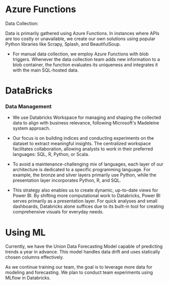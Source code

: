# Azure Functions

Data Collection:

Data is primarily gathered using Azure Functions. In instances where APIs are too costly or unavailable, we create our own solutions using popular Python libraries like Scrapy, Splash, and BeautifulSoup.

- For manual data collection, we employ Azure Functions with blob triggers. Whenever the data collection team adds new information to a blob container, the function evaluates its uniqueness and integrates it with the main SQL-hosted data.

# DataBricks

### Data Management

- We use Databricks Workspace for managing and shaping the collected data to align with business relevance, following Microsoft's Madeleine system approach.

- Our focus is on building indices and conducting experiments on the dataset to extract meaningful insights. The centralized workspace facilitates collaboration, allowing analysts to work in their preferred languages: SQL, R, Python, or Scala.

- To avoid a maintenance-challenging mix of languages, each layer of our architecture is dedicated to a specific programming language. For example, the bronze and silver layers primarily use Python, while the presentation layer incorporates Python, R, and SQL.

- This strategy also enables us to create dynamic, up-to-date views for Power BI. By shifting more computational work to Databricks, Power BI serves primarily as a presentation layer. For quick analyses and small dashboards, Databricks alone suffices due to its built-in tool for creating comprehensive visuals for everyday needs.

# Using ML

Currently, we have the Union Data Forecasting Model capable of predicting trends a year in advance. This model handles data drift and uses statically chosen columns effectively.

As we continue training our team, the goal is to leverage more data for modeling and forecasting. We plan to conduct team experiments using MLflow in Databricks.
